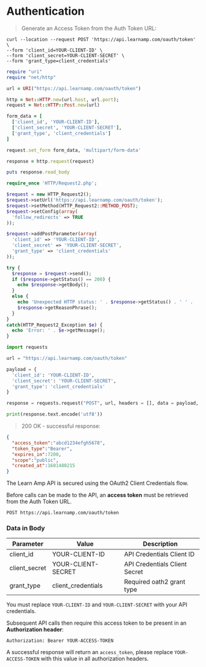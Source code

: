 # Authentication

> Generate an Access Token from the Auth Token URL:

```shell
curl --location --request POST 'https://api.learnamp.com/oauth/token' \
--form 'client_id=YOUR-CLIENT-ID' \
--form 'client_secret=YOUR-CLIENT-SECRET' \
--form 'grant_type=client_credentials'
```

```ruby
require "uri"
require "net/http"

url = URI("https://api.learnamp.com/oauth/token")

http = Net::HTTP.new(url.host, url.port);
request = Net::HTTP::Post.new(url)

form_data = [
  ['client_id', 'YOUR-CLIENT-ID'],
  ['client_secret', 'YOUR-CLIENT-SECRET'],
  ['grant_type', 'client_credentials']
]

request.set_form form_data, 'multipart/form-data'

response = http.request(request)

puts response.read_body
```

```php
require_once 'HTTP/Request2.php';

$request = new HTTP_Request2();
$request->setUrl('https://api.learnamp.com/oauth/token');
$request->setMethod(HTTP_Request2::METHOD_POST);
$request->setConfig(array(
  'follow_redirects' => TRUE
));

$request->addPostParameter(array(
  'client_id' => 'YOUR-CLIENT-ID',
  'client_secret' => 'YOUR-CLIENT-SECRET',
  'grant_type' => 'client_credentials'
));

try {
  $response = $request->send();
  if ($response->getStatus() == 200) {
    echo $response->getBody();
  }
  else {
    echo 'Unexpected HTTP status: ' . $response->getStatus() . ' ' .
    $response->getReasonPhrase();
  }
}
catch(HTTP_Request2_Exception $e) {
  echo 'Error: ' . $e->getMessage();
}
```

```python
import requests

url = "https://api.learnamp.com/oauth/token"

payload = {
  'client_id': 'YOUR-CLIENT-ID',
  'client_secret': 'YOUR-CLIENT-SECRET',
  'grant_type': 'client_credentials'
}

response = requests.request("POST", url, headers = [], data = payload, files = [])

print(response.text.encode('utf8'))
```

> 200 OK - successful response:

```json
{
  "access_token":"abcd1234efgh5678",
  "token_type":"Bearer",
  "expires_in":7200,
  "scope":"public",
  "created_at":1601480215
}
```

The Learn Amp API is secured using the OAuth2 Client Credentials flow.

Before calls can be made to the API, an **access token** must be retrieved from the Auth Token URL.

`POST https://api.learnamp.com/oauth/token`

### Data in Body

Parameter | Value | Description
--------- | ------- | -----------
client_id | YOUR-CLIENT-ID | API Credentials Client ID
client_secret | YOUR-CLIENT-SECRET | API Credentials Client Secret
grant_type | client_credentials | Required oath2 grant type

<aside class="notice">
You must replace <code>YOUR-CLIENT-ID</code> and <code>YOUR-CLIENT-SECRET</code> with your API credentials.
</aside>

Subsequent API calls then require this access token to be present in an **Authorization header**:

`Authorization: Bearer YOUR-ACCESS-TOKEN`

<aside class="success">
A successful response will return an <code>access_token</code>, please replace <code>YOUR-ACCESS-TOKEN</code> with this value in all authorization headers.
</aside>
